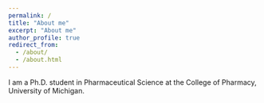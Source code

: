 ```yaml
---
permalink: /
title: "About me"
excerpt: "About me"
author_profile: true
redirect_from: 
  - /about/
  - /about.html
---
```


I am a Ph.D. student in Pharmaceutical Science at the College of Pharmacy, University of Michigan.

<body>
	<script src="assets/js/three.js"></script>
		<script>
			const scene = new THREE.Scene();
			const camera = new THREE.PerspectiveCamera( 75, window.innerWidth / window.innerHeight, 0.1, 1000 );

			const renderer = new THREE.WebGLRenderer();
			renderer.setSize( window.innerWidth, window.innerHeight );
			document.body.appendChild( renderer.domElement );

			const geometry = new THREE.BoxGeometry();
			const material = new THREE.MeshBasicMaterial( { color: 0x00ff00 } );
			const cube = new THREE.Mesh( geometry, material );
			scene.add( cube );

			camera.position.z = 5;

			function animate() {
				requestAnimationFrame( animate );

				cube.rotation.x += 0.01;
				cube.rotation.y += 0.01;

				renderer.render( scene, camera );
			};

			animate();
	  </script>
</body>